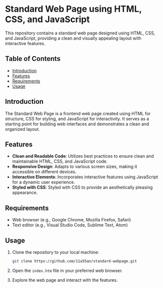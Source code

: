 # Standard Web Page using HTML, CSS, and JavaScript

This repository contains a standard web page designed using HTML, CSS, and JavaScript, providing a clean and visually appealing layout with interactive features.

## Table of Contents
- [Introduction](#introduction)
- [Features](#features)
- [Requirements](#requirements)
- [Usage](#usage)

## Introduction

The Standard Web Page is a frontend web page created using HTML for structure, CSS for styling, and JavaScript for interactivity. It serves as a starting point for building web interfaces and demonstrates a clean and organized layout.

## Features

- **Clean and Readable Code**: Utilizes best practices to ensure clean and maintainable HTML, CSS, and JavaScript code.
- **Responsive Design**: Adapts to various screen sizes, making it accessible on different devices.
- **Interactive Elements**: Incorporates interactive features using JavaScript for a dynamic user experience.
- **Styled with CSS**: Styled with CSS to provide an aesthetically pleasing appearance.

## Requirements

- Web browser (e.g., Google Chrome, Mozilla Firefox, Safari)
- Text editor (e.g., Visual Studio Code, Sublime Text, Atom)

## Usage

1. Clone the repository to your local machine:

    ```bash
    git clone https://github.com/11a55an/standard-webpage.git
    ```

2. Open the `index.htm` file in your preferred web browser.

3. Explore the web page and interact with the features.

